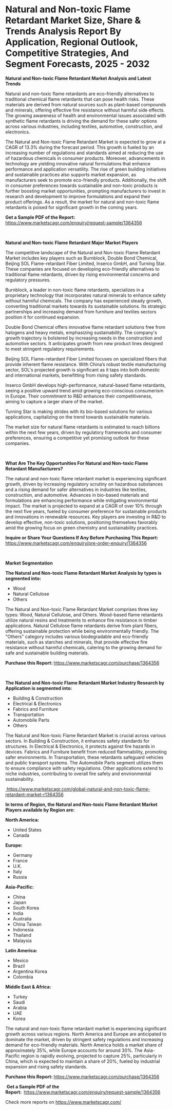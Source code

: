 <p><h1>Natural and Non-toxic Flame Retardant Market Size, Share & Trends Analysis Report By Application, Regional Outlook, Competitive Strategies, And Segment Forecasts, 2025 - 2032</h1></p><p><strong>Natural and Non-toxic Flame Retardant Market Analysis and Latest Trends</strong></p>
<p><p>Natural and non-toxic flame retardants are eco-friendly alternatives to traditional chemical flame retardants that can pose health risks. These materials are derived from natural sources such as plant-based compounds and minerals, offering effective fire resistance without harmful side effects. The growing awareness of health and environmental issues associated with synthetic flame retardants is driving the demand for these safer options across various industries, including textiles, automotive, construction, and electronics.</p><p>The Natural and Non-toxic Flame Retardant Market is expected to grow at a CAGR of 13.3% during the forecast period. This growth is fueled by an increasing number of regulations and standards aimed at reducing the use of hazardous chemicals in consumer products. Moreover, advancements in technology are yielding innovative natural formulations that enhance performance and application versatility. The rise of green building initiatives and sustainable practices also supports market expansion, as manufacturers seek to promote eco-friendly products. Additionally, the shift in consumer preferences towards sustainable and non-toxic products is further boosting market opportunities, prompting manufacturers to invest in research and development to improve formulations and expand their product offerings. As a result, the market for natural and non-toxic flame retardants is poised for significant growth in the coming years.</p></p>
<p><strong>Get a Sample PDF of the Report:&nbsp;</strong> <a href="https://www.marketscagr.com/enquiry/request-sample/1364356?utm_campaign=1999&utm_medium=2&utm_source=Github&utm_content=ia&utm_term=03022025&utm_id=natural-and-non-toxic-flame-retardant">https://www.marketscagr.com/enquiry/request-sample/1364356</a></p>
<p>&nbsp;</p>
<p><strong>Natural and Non-toxic Flame Retardant Major Market Players</strong></p>
<p><p>The competitive landscape of the Natural and Non-toxic Flame Retardant Market includes key players such as Burnblock, Double Bond Chemical, Beijing SOL Flame-retardant Fiber Limited, Inserco GmbH, and Turning Star. These companies are focused on developing eco-friendly alternatives to traditional flame retardants, driven by rising environmental concerns and regulatory pressures.</p><p>Burnblock, a leader in non-toxic flame retardants, specializes in a proprietary technology that incorporates natural minerals to enhance safety without harmful chemicals. The company has experienced steady growth, converting traditional markets towards its sustainable solutions. Its strategic partnerships and increasing demand from furniture and textiles sectors position it for continued expansion.</p><p>Double Bond Chemical offers innovative flame retardant solutions free from halogens and heavy metals, emphasizing sustainability. The company's growth trajectory is bolstered by increasing needs in the construction and automotive sectors. It anticipates growth from new product lines designed to meet stringent regulatory requirements.</p><p>Beijing SOL Flame-retardant Fiber Limited focuses on specialized fibers that provide inherent flame resistance. With China’s robust textile manufacturing sector, SOL's projected growth is significant as it taps into both domestic and international markets, benefitting from rising safety standards.</p><p>Inserco GmbH develops high-performance, natural-based flame retardants, seeing a positive upward trend amid growing eco-conscious consumerism in Europe. Their commitment to R&D enhances their competitiveness, aiming to capture a larger share of the market.</p><p>Turning Star is making strides with its bio-based solutions for various applications, capitalizing on the trend towards sustainable materials. </p><p>The market size for natural flame retardants is estimated to reach billions within the next few years, driven by regulatory frameworks and consumer preferences, ensuring a competitive yet promising outlook for these companies.</p></p>
<p>&nbsp;</p>
<p><strong>What Are The Key Opportunities For Natural and Non-toxic Flame Retardant Manufacturers?</strong></p>
<p><p>The natural and non-toxic flame retardant market is experiencing significant growth, driven by increasing regulatory scrutiny on hazardous substances and a rising demand for safer alternatives in industries like textiles, construction, and automotive. Advances in bio-based materials and formulations are enhancing performance while mitigating environmental impact. The market is projected to expand at a CAGR of over 10% through the next five years, fueled by consumer preference for sustainable products and innovations in renewable resources. Key players are investing in R&D to develop effective, non-toxic solutions, positioning themselves favorably amid the growing focus on green chemistry and sustainability practices.</p></p>
<p><strong>Inquire or Share Your Questions If Any Before Purchasing This Report:</strong> <a href="https://www.marketscagr.com/enquiry/pre-order-enquiry/1364356?utm_campaign=1999&utm_medium=2&utm_source=Github&utm_content=ia&utm_term=03022025&utm_id=natural-and-non-toxic-flame-retardant">https://www.marketscagr.com/enquiry/pre-order-enquiry/1364356</a></p>
<p>&nbsp;</p>
<p><strong>Market Segmentation</strong></p>
<p><strong>The Natural and Non-toxic Flame Retardant Market Analysis by types is segmented into:</strong></p>
<p><ul><li>Wood</li><li>Natural Cellulose</li><li>Others</li></ul></p>
<p><p>The Natural and Non-toxic Flame Retardant Market comprises three key types: Wood, Natural Cellulose, and Others. Wood-based flame retardants utilize natural resins and treatments to enhance fire resistance in timber applications. Natural Cellulose flame retardants derive from plant fibers, offering sustainable protection while being environmentally friendly. The "Others" category includes various biodegradable and eco-friendly materials, such as starches and minerals, that provide effective fire resistance without harmful chemicals, catering to the growing demand for safe and sustainable building materials.</p></p>
<p><strong>Purchase this Report:&nbsp;</strong><a href="https://www.marketscagr.com/purchase/1364356?utm_campaign=1999&utm_medium=2&utm_source=Github&utm_content=ia&utm_term=03022025&utm_id=natural-and-non-toxic-flame-retardant">https://www.marketscagr.com/purchase/1364356</a></p>
<p>&nbsp;</p>
<p><strong>The Natural and Non-toxic Flame Retardant Market Industry Research by Application is segmented into:</strong></p>
<p><ul><li>Building & Construction</li><li>Electrical & Electronics</li><li>Fabrics and Furniture</li><li>Transportation</li><li>Automobile Parts</li><li>Others</li></ul></p>
<p><p>The Natural and Non-toxic Flame Retardant Market is crucial across various sectors. In Building & Construction, it enhances safety standards for structures. In Electrical & Electronics, it protects against fire hazards in devices. Fabrics and Furniture benefit from reduced flammability, promoting safer environments. In Transportation, these retardants safeguard vehicles and public transport systems. The Automobile Parts segment utilizes them to ensure compliance with safety regulations. Other applications extend to niche industries, contributing to overall fire safety and environmental sustainability.</p></p>
<p><a href="https://www.marketscagr.com/global-natural-and-non-toxic-flame-retardant-market-r1364356?utm_campaign=1999&utm_medium=2&utm_source=Github&utm_content=ia&utm_term=03022025&utm_id=natural-and-non-toxic-flame-retardant">&nbsp;https://www.marketscagr.com/global-natural-and-non-toxic-flame-retardant-market-r1364356</a></p>
<p><strong>In terms of Region, the Natural and Non-toxic Flame Retardant Market Players available by Region are:</strong></p>
<p>
    <p> <strong> North America: </strong>
        <ul>
            <li>United States</li>
            <li>Canada</li>
        </ul>
        </p> 
    <p> <strong> Europe: </strong>
        <ul>
            <li>Germany</li>
            <li>France</li>
            <li>U.K.</li>
            <li>Italy</li>
            <li>Russia</li>
        </ul>
        </p> 
    <p> <strong> Asia-Pacific: </strong>
        <ul>
            <li>China</li>
            <li>Japan</li>
            <li>South Korea</li>
            <li>India</li>
            <li>Australia</li>
            <li>China Taiwan</li>
            <li>Indonesia</li>
            <li>Thailand</li>
            <li>Malaysia</li>
        </ul>
        </p> 
    <p> <strong> Latin America: </strong>
        <ul>
            <li>Mexico</li>
            <li>Brazil</li>
            <li>Argentina Korea</li>
            <li>Colombia</li>
        </ul>
        </p> 
    <p> <strong> Middle East & Africa: </strong>
        <ul>
            <li>Turkey</li>
            <li>Saudi</li>
            <li>Arabia</li>
            <li>UAE</li>
            <li>Korea</li>
        </ul>
    </p>
    </p>
<p><p>The natural and non-toxic flame retardant market is experiencing significant growth across various regions. North America and Europe are anticipated to dominate the market, driven by stringent safety regulations and increasing demand for eco-friendly materials. North America holds a market share of approximately 35%, while Europe accounts for around 30%. The Asia-Pacific region is rapidly evolving, projected to capture 25%, particularly in China, which is expected to maintain a share of 20%, fueled by industrial expansion and rising safety standards.</p></p>
<p><strong>Purchase this Report: </strong><a href="https://www.marketscagr.com/purchase/1364356?utm_campaign=1999&utm_medium=2&utm_source=Github&utm_content=ia&utm_term=03022025&utm_id=natural-and-non-toxic-flame-retardant">https://www.marketscagr.com/purchase/1364356</a></p>
<p>&nbsp;<strong>Get a Sample PDF of the Report:&nbsp;&nbsp;</strong><a href="https://www.marketscagr.com/enquiry/request-sample/1364356?utm_campaign=1999&utm_medium=2&utm_source=Github&utm_content=ia&utm_term=03022025&utm_id=natural-and-non-toxic-flame-retardant">https://www.marketscagr.com/enquiry/request-sample/1364356</a></p>
<p><strong></strong></p>
<p>Check more reports on <a href="https://www.marketscagr.com/?utm_campaign=1999&utm_medium=2&utm_source=Github&utm_content=ia&utm_term=03022025&utm_id=natural-and-non-toxic-flame-retardant">https://www.marketscagr.com/</a></p>